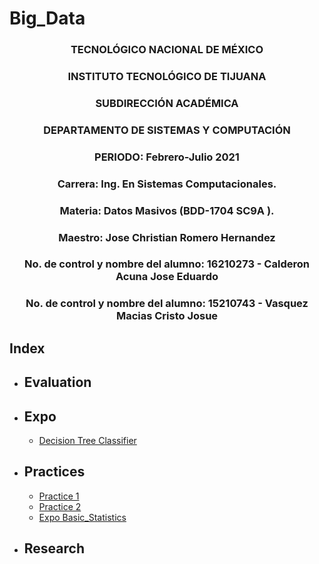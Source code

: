 # Big_Data

### <p align="center" > TECNOLÓGICO NACIONAL DE MÉXICO</p>

### <p align="center" > INSTITUTO TECNOLÓGICO DE TIJUANA</p>

### <p align="center" > SUBDIRECCIÓN ACADÉMICA </p>

### <p align="center" > DEPARTAMENTO DE SISTEMAS Y COMPUTACIÓN </p>

### <p align="center" > PERIODO: Febrero-Julio  2021</p>


###  <p align="center">  Carrera: Ing. En Sistemas Computacionales. 
### <p align="center"> Materia: 	Datos Masivos (BDD-1704 SC9A	).</p>

### <p align="center">  Maestro: Jose Christian Romero Hernandez	</p>
### <p align="center">  No. de control y nombre del alumno: 16210273 - Calderon Acuna Jose Eduardo </p>
### <p align="center">  No. de control y nombre del alumno: 15210743 - Vasquez Macias Cristo Josue</p>

## Index

* ## Evaluation  
  
* ## Expo
   * [Decision Tree Classifier](https://github.com/EduardoCalderon22/Big_Data/tree/Unit_2/Unit_2/Expo)
  
* ## Practices
   * [Practice 1](https://github.com/EduardoCalderon22/Big_Data/tree/Unit_2/Unit_2/Practices/Practice_1)
   * [Practice 2]()
   * [Expo Basic_Statistics](https://github.com/EduardoCalderon22/Big_Data/tree/Unit_2/Unit_2/Practices/Basic_Statistics)



* ## Research

